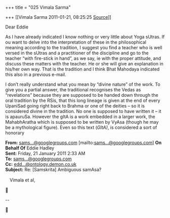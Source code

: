 +++
title = "025 Vimala Sarma"

+++
[[Vimala Sarma	2011-01-21, 08:25:25 [Source](https://groups.google.com/g/samskrita/c/0oGCp8epmvQ)]]



Dear Eddie

As I have already indicated I know nothing or very little about Yoga sUtras. If ou want to delve into the interpretation of these in the philosophical meaning according to the tradition, I suggest you find a teacher who is well versed in the sUtras and a practitioner of the discipline and go to the teacher “with fire-stick in hand”, as we say, ie with the proper attitude, and discuss these matters with the teacher. He or she will give an explanation in his/her own way. That is the tradition and I think Bhat Mahodaya indicated this also in a previous e-mail.



I don’t really understand what you mean by “divine nature” of the work.
To give you a partial answer, the traditional recognises the Vedas as “revelations” because they are supposed to be handed down through the oral tradition by the RSis, that this long lineage is given at the end of every UpaniSad going right back to Brahma or one of the deities – so it is considered divine in the tradition. No one is supposed to have written it – it is apauruSa. However the gItA is a work embedded in a larger work, the MahabhAratha which is supposed to be written by VyAsa (though he may be a mythological figure). Even so this text (*GItA)*, is considered a sort of honorary



**From:** [sams...@googlegroups.com]() \[mailto:[sams...@googlegroups.com]()\] **On Behalf Of** Eddie Hadley  
**Sent:** Friday, 21 January 2011 2:33 AM  
**To:** [sams...@googlegroups.com]()  
**Cc:** [edd...@ontology.demon.co.uk]()  
**Subject:** Re: \[Samskrita\] Ambiguous samAsa?



　Vimala et al,



--  



